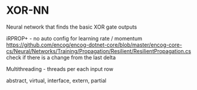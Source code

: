 # XOR-NN
Neural network that finds the basic XOR gate outputs

iRPROP+ - no auto config for learning rate / momentum
https://github.com/encog/encog-dotnet-core/blob/master/encog-core-cs/Neural/Networks/Training/Propagation/Resilient/ResilientPropagation.cs
check if there is a change from the last delta

Multithreading - threads per each input row

abstract, virtual, interface, extern, partial
